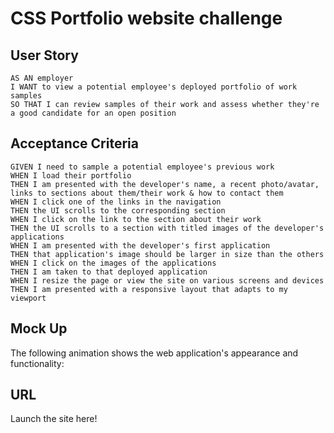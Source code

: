 # CSS Portfolio website challenge

## User Story

````
AS AN employer
I WANT to view a potential employee's deployed portfolio of work samples
SO THAT I can review samples of their work and assess whether they're a good candidate for an open position
````

## Acceptance Criteria

````
GIVEN I need to sample a potential employee's previous work
WHEN I load their portfolio
THEN I am presented with the developer's name, a recent photo/avatar, links to sections about them/their work & how to contact them
WHEN I click one of the links in the navigation
THEN the UI scrolls to the corresponding section
WHEN I click on the link to the section about their work
THEN the UI scrolls to a section with titled images of the developer's applications
WHEN I am presented with the developer's first application
THEN that application's image should be larger in size than the others
WHEN I click on the images of the applications
THEN I am taken to that deployed application
WHEN I resize the page or view the site on various screens and devices
THEN I am presented with a responsive layout that adapts to my viewport
````

## Mock Up
The following animation shows the web application's appearance and functionality:

## URL 
Launch the site here! 
